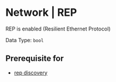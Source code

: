 # Network | REP

REP is enabled (Resilient Ethernet Protocol)

Data Type:  `bool`

## Prerequisite for

- [rep discovery](../../../admin/discovery/box/rep.md)
